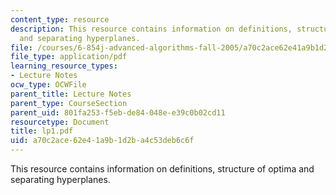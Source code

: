 ```yaml
---
content_type: resource
description: This resource contains information on definitions, structure of optima
  and separating hyperplanes.
file: /courses/6-854j-advanced-algorithms-fall-2005/a70c2ace62e41a9b1d2ba4c53deb6c6f_lp1.pdf
file_type: application/pdf
learning_resource_types:
- Lecture Notes
ocw_type: OCWFile
parent_title: Lecture Notes
parent_type: CourseSection
parent_uid: 801fa253-f5eb-de84-048e-e39c0b02cd11
resourcetype: Document
title: lp1.pdf
uid: a70c2ace-62e4-1a9b-1d2b-a4c53deb6c6f
---
```

This resource contains information on definitions, structure of optima and separating hyperplanes.

